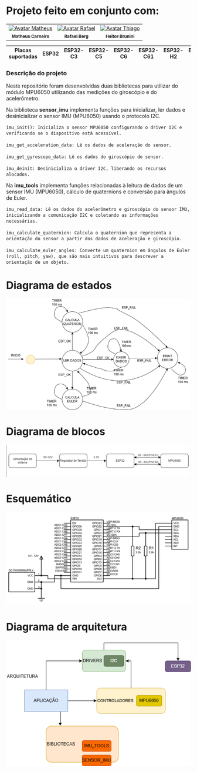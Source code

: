 # Projeto feito em conjunto com: 

<div style="display: inline_block;" align="center">

<table>
  <tr>
    <td align="center">
      <a href="https://github.com/MatheusCarne" target="_blank">
        <img src="https://avatars.githubusercontent.com/u/88046644?v=4" width="100px;" alt="Avatar Matheus"/><br>
        <sub>
          <b>Matheus Carneiro</b>
        </sub>
      </a>
    </td>
    <td align="center">
      <a href="https://github.com/RafaelBerg" target="_blank">
        <img src="https://avatars.githubusercontent.com/u/86807247?v=4" width="100px;" alt="Avatar Rafael"/><br>
        <sub>
          <b>Rafael Berg</b>
        </sub>
      </a>
    </td>
    <td align="center">
      <a href="https://github.com/heitorbrunini" target="_blank">
        <img src="https://avatars.githubusercontent.com/u/68927093?v=4" width="100px;" alt="Avatar Thiago"/><br>
        <sub>
          <b>Heitor Brunini</b>
        </sub>
      </a>
    </td>
  </tr>
</table>

</div>

| Placas suportadas | ESP32 | ESP32-C3 | ESP32-C5 | ESP32-C6 | ESP32-C61 | ESP32-H2 | ESP32-S3 |
| ----------------- | ----- | -------- | -------- | -------- | --------- | -------- | -------- |

### Descrição do projeto

Neste repositório foram desenvolvidas duas bibliotecas para utilizar do módulo MPU6050 utilizando das medições do giroscópio e do acelerômetro.

Na biblioteca **sensor_imu** implementa funções para inicializar, ler dados e desinicializar o sensor IMU (MPU6050) usando o protocolo I2C.

```
imu_init(): Inicializa o sensor MPU6050 configurando o driver I2C e verificando se o dispositivo está acessível.

imu_get_acceleration_data: Lê os dados de aceleração do sensor.

imu_get_gyroscope_data: Lê os dados do giroscópio do sensor.

imu_deinit: Desinicializa o driver I2C, liberando os recursos alocados.
```

Na **imu_tools** implementa funções relacionadas à leitura de dados de um sensor IMU (MPU6050), cálculo de quaternions e conversão para ângulos de Euler.  

```
imu_read_data: Lê os dados do acelerômetro e giroscópio do sensor IMU, inicializando a comunicação I2C e coletando as informações necessárias.

imu_calculate_quaternion: Calcula o quaternion que representa a orientação do sensor a partir dos dados de aceleração e giroscópio.

imu_calculate_euler_angles: Converte um quaternion em ângulos de Euler (roll, pitch, yaw), que são mais intuitivos para descrever a orientação de um objeto.

```

# Diagrama de estados
![diagrama de estados](imagens/estados1.drawio.png)  

# Diagrama de blocos
![diagrama de blocos](imagens/diagramadeblocos.png)   

# Esquemático
![esquemático](imagens/esquematico.png)

# Diagrama de arquitetura
![Arquitetura](imagens/arquitetura.png)
